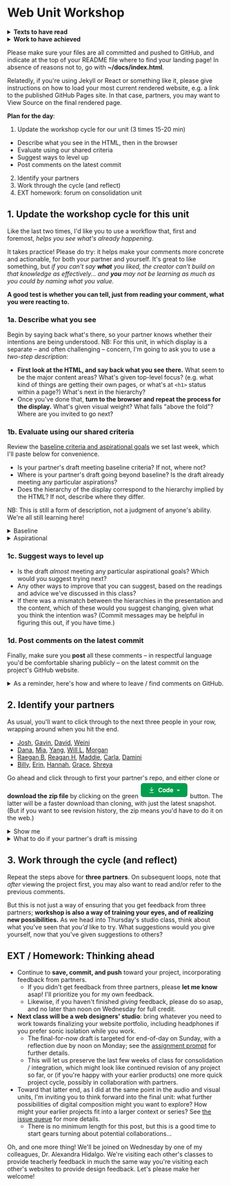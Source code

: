 
# Web Unit Workshop

<section class="prereqs">
    <details><summary><strong>Texts to have read</strong></summary>
        <ul>
            <li>Any remaining tutorials from the <a href="../schedule">scheduled assignments</a></li>
            <li>Any tutorials or documentation you find on your own to help you achieve your design vision</li>
        </ul>
    </details>
    <details><summary><strong>Work to have achieved</strong></summary>
        <ul>
            <li>a solid attempt at a complete website portfolio, ideally meeting <a href="https://github.com/benmiller314/webs{{site.course.slugterm}}?tab=readme-ov-file#generative-constraints">baseline criteria</a>. Rough edges are still welcome.</li>
        </ul>
    </details>
</section>

<div class="alert alert-success">
    <p>Please make sure your files are all committed and pushed to GitHub, and indicate at the top of your README file where to find your landing page! In absence of reasons not to, go with <strong>~/docs/index.html</strong>.</p>
</div>
<!-- <div class="alert alert-info"> -->

<p>Relatedly, if you're using Jekyll or React or something like it, please give instructions on how to load your most current rendered website, e.g. a link to the published GitHub Pages site. In that case, partners, you may want to View Source on the final rendered page.</p>

<!-- </div> -->

**Plan for the day**:

1. Update the workshop cycle for our unit (3 times 15-20 min)
  - Describe what you see in the HTML, then in the browser <!-- NOTE AFTER 2025spring: reverse this, probably -->
  - Evaluate using our shared criteria
  - Suggest ways to level up
  - Post comments on the latest commit
2. Identify your partners
3. Work through the cycle (and reflect)
4. EXT homework: forum on consolidation unit

## 1. Update the workshop cycle for this unit

Like the last two times, I'd like you to use a workflow that, first and foremost, *helps you see what's already happening.*  

It takes practice! Please do try: it helps make your comments more concrete and actionable, for both your partner and yourself. It's great to like something, but _if you can't say **what** you liked, the creator can't build on that knowledge as effectively... and **you** may not be learning as much as you could by naming what you value._

**A good test is whether you can tell, just from reading your comment, what you were reacting to.**

<!-- <div class="alert alert-warning">Note for async workshop: You may want to time yourself. In class we wouldn't have more than 15-20 minutes for each of three partners.
</div> -->

### 1a. Describe what you see
Begin by saying back what's there, so your partner knows whether their intentions are being understood. NB: For this unit, in which display is a separate – and often challenging – concern, I'm going to ask you to use a <em>two-step description</em>:

<!-- NOTE AFTER 2025spring: reverse this, probably -->

* **First look at the HTML, and say back what you see there.** What seem to be the major content areas? What's given top-level focus? (e.g. what kind of things are getting their own pages, or what's at `<h1>` status within a page?) What's next in the hierarchy?
* Once you've done that, **turn to the browser and repeat the process for the display.** What's given visual weight? What falls "above the fold"? Where are you invited to go next?

### 1b. Evaluate using our shared criteria

Review the [baseline criteria and aspirational goals](http://bit.ly/cdm{{site.course.slugterm}}-notes) we set last week, which I'll paste below for convenience.

* Is your partner's draft meeting baseline criteria? If not, where not?
* Where is your partner's draft going beyond baseline? Is the draft already meeting any particular aspirations?
* Does the hierarchy of the display correspond to the hierarchy implied by the HTML? If not, describe where they differ.

NB: This is still a form of description, not a judgment of anyone's ability. We're all still learning here!

<details><summary>Baseline</summary>
For a minimum grade of B, all projects for this unit must…
<ul><li>Use arrangement, size, color, visual rhythm, and/or contrast to focus viewers' attention.</li>
<li>Include at least 3 navigable html locations (separate pages or distinct scrolling locations on the same page)</li>
<li>Include a sitewide CSS stylesheet (i.e. an organized visual theme)</li>
<li>Link internally from all pages (no dead ends)</li>
<li>Include at least one licensed or fair-use image, <em>with alt text</em></li>
<li>Credit all assets correctly on the site itself (or link to credits in the repo), including Title, Author, Source, and License</li>
<li>Successfully load all elements in a web browser, at least locally (i.e. file paths should work on any computer)</li>
<li>Use meaningful commit messages that say what’s changing (or even why)</li>
</ul>
</details>

<details><summary>Aspirational</summary>
    <p>To target (but not guarantee) a grade above a B, the best projects for this unit may do some (but probably not all!) of the following:</p>
    <ul>
        <li><em>Dynamism</em>
            <ul>
                <li>Use responsive design (e.g. <code>@media</code> queries, <code>flex-wrap</code>, <code>auto-fill</code>, etc) to dynamically resize elements based on viewport width</li>
                <li>Animate HTML elements via CSS or JavaScript (e.g. image carousel, <code>@keyframes</code>, <code>:hover</code> / <code>:focus</code> events, etc)</li>
                <li>Swap in/out content via JavaScript (e.g. on-click events / functions)</li>
                <li>Use JavaScript file to help construct the web page (e.g. dynamically load images from a folder)</li>
            </ul>
        </li>
        <li><em>Coding</em>
            <ul>
                <li><a href="https://validator.w3.org/">Validate</a> your HTML</li>
                <li>Use Flexbox or Grid layouts</li>
                <li>Use classes shared across multiple elements to minimze repetition in your CSS</li>
                <li>Use <a href="https://benmiller314.github.io/cdm2022spring/resources#web-frameworks:~:text=a%20tool%20for%20incorporating%20templates%20and%20variables">Jekyll</a> to minimize repetition in your HTML through templates and variables</li>
                <li>Use CSS preprocessors (e.g. SASS, LESS) or <a href="https://css-tricks.com/a-complete-guide-to-custom-properties/">custom properties</a> to minimize repetition in your stylesheets</li>
                <li>Add comments, whitespace, and other formatting to code to make it more readable</li>
            </ul>
        </li>
        <li><em>Audience Engagement</em>
            <ul>
                <li>Use non-default fonts, drawing on visual unit knowledge</li>
                <li>Use best practices for accessible design (see <a href="https://www.w3.org/TR/UNDERSTANDING-WCAG20/intro.html#introduction-fourprincs-head">W3's Four Principles</a> and the <a href="http://wave.webaim.org/">WAVE web accessibility evaluation tool</a>)<ul><li>These include, but are not limited to, using semantic HTML elements like <code>&lt;section&gt;</code> and <code>&lt;nav&gt;</code> instead of <code>&lt;div&gt;</code></li></ul></li>
                <li>Use breadcrumbs or other cues (e.g. sticky / static nav) to help readers locate themselves within the site, no matter where they begin</li>
                <li>Optimize image filetypes, resolutions, and file sizes for faster loading</li>
                <li>Load site publicly over the internet (e.g. with GitHub Pages)</li>
            </ul>
        </li>
        <li><em>Reflection</em> (not due yet!)
            <ul>
                <li>Make a clear argument in your reflection as to why you met enough of the aspirational criteria to be stretching the abilities you came in with: e.g. clarify what skills you came in with, and what was new</li>
                <li>Justify the website's structure for its intended purpose / audience</li>
                <li>(For all of the above, clarify your compositional choices and goals (e.g. design hierarchy)</li>
                <li>Refer to specific tutorials or reference materials that helped you in your design</li>
                <li>Discuss what you would do if you had more time, and why you didn't have time now</li>
            </ul>
        </li>
    </ul>
</details>

### 1c. Suggest ways to level up

* Is the draft _almost_ meeting any particular aspirational goals? Which would you suggest trying next?
* Any other ways to improve that you can suggest, based on the readings and advice we've discussed in this class?
* If there was a mismatch between the hierarchies in the presentation and the content, which of these would you suggest changing, given what you think the intention was? (Commit messages may be helpful in figuring this out, if you have time.)

### 1d. Post comments on the latest commit
Finally, make sure you **post** all these comments – in respectful language you'd be comfortable sharing publicly – on the latest commit on the project's GitHub website.

<details><summary>As a reminder, here's how and where to leave / find comments on GitHub.</summary>

<p>Just...
    <ol>
        <li>click through to the history of commits (the clock button);</li>
        <li>click on the _commit hash_, the set of random-seeming numbers and letters almost at the end of the top row (i.e., for the most recent commit); and</li>
        <li>scroll to the bottom of the _diff view_ that appears. You'll see a comment box there: <figure role="figure"><img src="../assets/img/github--comment-on-commit.gif" alt="screencast of the three steps just described" title="GIF made with LICEcap: https://www.cockos.com/licecap/" /></figure></li>
    </ol>
</p>
</details>

## 2. Identify your partners
As usual, you'll want to click through to the next three people in your row, wrapping around when you hit the end.

<!-- group bullets go here -->
* <a href='https://github.com/JoshKrym/webs2025spring'>Josh</a>, <a href='https://github.com/gavin-abramowitz/webs2025spring'>Gavin</a>, <a href='https://github.com/davidaltman920/webs2025spring'>David</a>, <a href='https://github.com/wex59/webs2025spring'>Weini</a>
* <a href='https://github.com/DAB367/webs2025spring'>Dana</a>, <a href='https://github.com/mschnelk/webs2025spring'>Mia</a>, <a href='https://github.com/2004Moonlove/webs2025spring'>Yang</a>, <a href='https://github.com/wills-projects/webs2025spring'>Will L</a>, <a href='https://github.com/morganfilar/webs2025spring'>Morgan</a>
* <a href='https://github.com/raeganbest/webs2025spring'>Raegan B</a>, <a href='https://github.com/reagan-h6/webs2025spring'>Reagan H</a>, <a href='https://github.com/mconley25/webs2025spring'>Maddie</a>, <a href='https://github.com/Cferzoco/webs2025spring'>Carla</a>, <a href='https://github.com/daminidwivedi/webs2025spring'>Damini</a>
* <a href='https://github.com/WLD10/webs2025spring'>Billy</a>, <a href='https://github.com/erinkelly25/webs2025spring'>Erin</a>, <a href='https://github.com/hanbos09/webs2025spring'>Hannah</a>, <a href='https://github.com/longworthgrace23/webs2025spring'>Grace</a>, <a href='https://github.com/src141/webs2025spring'>Shreya</a>


Go ahead and click through to first your partner's repo, and either clone or **download the zip file** by clicking on the green <img class="d-inline-block" src="../assets/img/github-code-btn.png" alt="code" /> button. The latter will be a faster download than cloning, with just the latest snapshot. (But if you want to see revision history, the zip means you'd have to do it on the web.)

<details><summary>Show me</summary>
<figure role="figure"><img src="../assets/img/github--clone-code-zip.png" alt="Code button to clone repo; also includes the URL to use with the command line." /></figure>
</details>

<details class="alert alert-warning"><summary>What to do if your partner's draft is missing</summary>
    <ul>
        <li>If one of your partners hasn't turned in a draft, first check with them to see if they need help getting their files onto GitHub.</li>
        <li>If they're not yet ready to post, skip to the next person in your row.</li>
        <li>If by skipping you've wrapped all the way around, BUT you've left at least one comment, you can reclaim the rest of the time for studio.</li>
        <li>If you've wrapped all the way around and still don't have even a single a draft to respond to, jump down to the next row so you can give at least one comment today. It's to your benefit, too! Look for someone who's absent, and write one of the reviews they were assigned.</li>
    </ul>
</details>

## 3. Work through the cycle (and reflect)
Repeat the steps above for **three partners**. On subsequent loops, note that *after* viewing the project first, you may also want to read and/or refer to the previous comments.

But this is not just a way of ensuring that you get feedback from three partners; **workshop is also a way of training your eyes, and of realizing new possibilities.** As we head into Thursday's studio class, think about what you've seen that _you'd_ like to try. What suggestions would you give yourself, now that you've given suggestions to others?

<!--
<div class="alert alert-warning">
I said above that even late peer reviews are due ideally by Thursday morning; even if that's not possible, please be sure to have them completed no later than Thursday at 12:45pm, so your partners have them for in-class studio.
</div> -->

## EXT / Homework: Thinking ahead
* Continue to **save, commit, and push** toward your project, incorporating feedback from partners.
    - If you didn't get feedback from three partners, please **let me know** asap! I'll prioritize you for my own feedback.
    - Likewise, if you haven't finished _giving_ feedback, please do so asap, and no later than noon on Wednesday for full credit.
* **Next class will be a web designers' studio**: bring whatever you need to work towards finalizing your website portfolio, including headphones if you prefer sonic isolation while you work.
    - The final-for-now draft is targeted for end-of-day on Sunday, with a reflection due by noon on Monday; see the [assignment prompt](https://github.com/benmiller314/webs{{site.course.slugterm}}#deadlines-and-products) for further details.
    - This will let us preserve the last few weeks of class for consolidation / integration, which might look like continued revision of any project so far, or (if you're happy with your earlier products) one more quick project cycle, possibly in collaboration with partners.
* Toward that latter end, as I did at the same point in the audio and visual units, I'm inviting you to think forward into the final unit: what further possibilities of digital composition might you want to explore? How might your earlier projects fit into a larger context or series? See <a href="{{site.github.issues_url}}">the issue queue</a> for more details.
    * There is no minimum length for this post, but this is a good time to start gears turning about potential collaborations...

Oh, and one more thing! We'll be joined on Wednesday by one of my colleagues, Dr. Alexandra Hidalgo. We're visiting each other's classes to provide teacherly feedback in much the same way you're visiting each other's websites to provide design feedback. Let's please make her welcome!
